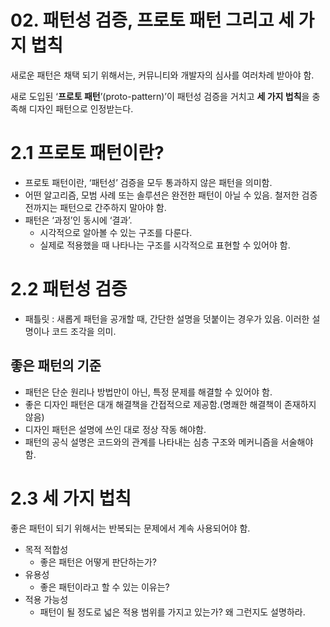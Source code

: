 # 02. 패턴성 검증, 프로토 패턴 그리고 세 가지 법칙

새로운 패턴은 채택 되기 위해서는, 커뮤니티와 개발자의 심사를 여러차례 받아야 함.

새로 도입된 ‘**프로토 패턴**’(proto-pattern)’이 패턴성 검증을 거치고 **세 가지 법칙**을 충족해 디자인 패턴으로 인정받는다.

# 2.1 프로토 패턴이란?

- 프로토 패턴이란, ‘패턴성’ 검증을 모두 통과하지 않은 패턴을 의미함.
- 어떤 알고리즘, 모범 사례 또는 솔루션은 완전한 패턴이 아닐 수 있음. 철저한 검증 전까지는 패턴으로 간주하지 말아야 함.
- 패턴은 ‘과정’인 동시에 ‘결과’.
  - 시각적으로 알아볼 수 있는 구조를 다룬다.
  - 실제로 적용했을 때 나타나는 구조를 시각적으로 표현할 수 있어야 함.

# 2.2 패턴성 검증

- 패틀릿 : 새롭게 패턴을 공개할 때, 간단한 설명을 덧붙이는 경우가 있음. 이러한 설명이나 코드 조각을 의미.

## 좋은 패턴의 기준

- 패턴은 단순 원리나 방법만이 아닌, 특정 문제를 해결할 수 있어야 함.
- 좋은 디자인 패턴은 대개 해결책을 간접적으로 제공함.(명쾌한 해결책이 존재하지 않음)
- 디자인 패턴은 설명에 쓰인 대로 정상 작동 해야함.
- 패턴의 공식 설명은 코드와의 관계를 나타내는 심층 구조와 메커니즘을 서술해야 함.

# 2.3 세 가지 법칙

좋은 패턴이 되기 위해서는 반복되는 문제에서 계속 사용되어야 함.

- 목적 적합성
  - 좋은 패턴은 어떻게 판단하는가?
- 유용성
  - 좋은 패턴이라고 할 수 있는 이유는?
- 적용 가능성
  - 패턴이 될 정도로 넓은 적용 범위를 가지고 있는가? 왜 그런지도 설명하라.
